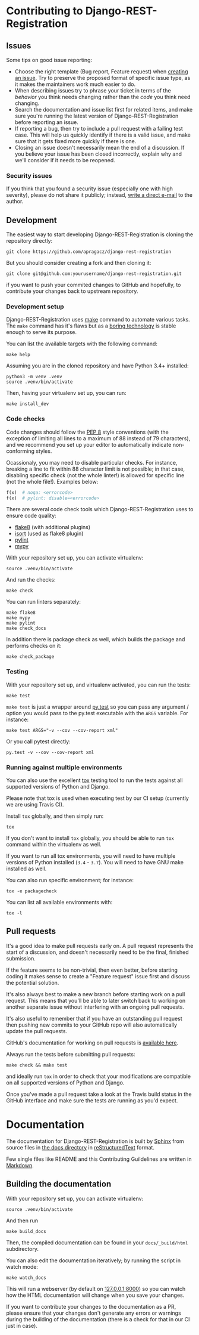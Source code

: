 # Contributing to Django-REST-Registration


## Issues

Some tips on good issue reporting:

*   Choose the right template (Bug report, Feature request) when
    [creating an issue][project-new-issue].
    Try to preserve the proposed format of specific issue type,
    as it makes the maintainers work much easier to do.
*   When describing issues try to phrase your ticket in terms of
    the *behavior* you think needs changing rather than the *code*
    you think need changing.
*   Search the documentation and issue list first for related items,
    and make sure you're running the latest version of Django-REST-Registration
    before reporting an issue.
*   If reporting a bug, then try to include a pull request
    with a failing test case. This will help us quickly identify
    if there is a valid issue, and make sure that it gets fixed more quickly
    if there is one.
*   Closing an issue doesn't necessarily mean the end of a discussion.
    If you believe your issue has been closed incorrectly, explain why
    and we'll consider if it needs to be reopened.


### Security issues

If you think that you found a security issue (especially one with
high severity), please do not share it publicly;
instead, [write a direct e-mail](mailto:apragacz@o2.pl) to the author.


## Development

The easiest way to start developing Django-REST-Registration is cloning
the repository directly:

    git clone https://github.com/apragacz/django-rest-registration

But you should consider creating a fork and then cloning it:

    git clone git@github.com:yourusername/django-rest-registration.git

if you want to push your commited changes to GitHub and hopefully,
to contribute your changes back to upstream repository.


### Development setup

Django-REST-Registration uses [make][make] command to automate various tasks.
The `make` command has it's flaws but as
a [boring technology][boring-technology] is stable enough to serve its purpose.

You can list the available targets with the following command:

    make help

Assuming you are in the cloned repository and have Python 3.4+ installed:

    python3 -m venv .venv
    source .venv/bin/activate

Then, having your virtualenv set up, you can run:

    make install_dev


### Code checks

Code changes should follow the [PEP 8][pep-8] style conventions (with the
exception of limiting all lines to a maximum of 88 instead of 79 characters),
and we recommend you set up your editor to automatically indicate
non-conforming styles.

Ocassionaly, you may need to disable particular checks. For instance,
breaking a line to fit within 88 character limit is not possible;
in that case, disabling specific check (not the whole linter!) is allowed for
specific line (not the whole file!). Examples below:

```python
f(x)  # noqa: <errorcode>
f(x)  # pylint: disable=<errorcode>
```

There are several code check tools which Django-REST-Registration uses
to ensure code quality:

*   [flake8][flake8] (with additional plugins)
*   [isort][isort] (used as flake8 plugin)
*   [pylint][pylint]
*   [mypy][mypy]


With your repository set up, you can activate virtualenv:

    source .venv/bin/activate

And run the checks:

    make check

You can run linters separately:

    make flake8
    make mypy
    make pylint
    make check_docs

In addition there is package check as well, which builds the package
and performs checks on it:

    make check_package

### Testing

With your repository set up, and virtualenv activated, you can run the tests:

    make test

`make test` is just a wrapper around [py.test][pytest] so you can pass
any argument / option you would pass to the py.test executable with
the `ARGS` variable. For instance:

    make test ARGS="-v --cov --cov-report xml"

Or you call pytest directly:

    py.test -v --cov --cov-report xml


### Running against multiple environments

You can also use the excellent [tox][tox] testing tool to run the tests
against all supported versions of Python and Django.

Please note that tox is used when executing test by our CI setup
(currently we are using Travis CI).

Install `tox` globally, and then simply run:

    tox

If you don't want to install `tox` globally, you should be able
to run `tox` command within the virtualenv as well.

If you want to run all tox environments, you will need to have multiple versions
of Python installed (`3.4` - `3.7`). You will need to have GNU make installed
as well.

You can also run specific environment; for instance:

    tox -e packagecheck

You can list all available environments with:

    tox -l


## Pull requests

It's a good idea to make pull requests early on. A pull request represents
the start of a discussion, and doesn't necessarily need to be the final,
finished submission.

If the feature seems to be non-trivial, then even better, before starting
coding it makes sense to create a "Feature request" issue first and discuss
the potential solution.

It's also always best to make a new branch before starting work on
a pull request.  This means that you'll be able to later switch back
to working on another separate issue without interfering with
an ongoing pull requests.

It's also useful to remember that if you have an outstanding pull request then
pushing new commits to your GitHub repo will also automatically update
the pull requests.

GitHub's documentation for working on pull requests
is [available here][github-pull-requests].

Always run the tests before submitting pull requests:

    make check && make test

and ideally run `tox`
in order to check that your modifications are compatible on all
supported versions of Python and Django.

Once you've made a pull request take a look at the Travis build status in the
GitHub interface and make sure the tests are running as you'd expect.


# Documentation

The documentation for Django-REST-Registration is built by [Sphinx][sphinx]
from source files in [the docs directory][project-docs-src]
in [reStructuredText][rst] format.

Few single files like README and this Contributing Guildelines are written in
[Markdown][markdown].


## Building the documentation

With your repository set up, you can activate virtualenv:

    source .venv/bin/activate

And then run

    make build_docs

Then, the compiled documentation can be found
in your `docs/_build/html` subdirectory.

You can also edit the documentation iteratively; by running the script
in watch mode:

    make watch_docs

This will run a webserver
(by default on [127.0.0.1:8000](http://127.0.0.1:8000)) so you can watch
how the HTML documentation will change when you save your changes.

If you want to contribute your changes to the documentation as a PR,
please ensure that your changes don't generate any errors or warnings during
the building of the documentation (there is a check for that in our CI
just in case).


[project-new-issue]: https://github.com/apragacz/django-rest-registration/issues/new/choose
[project-issues]: https://github.com/apragacz/django-rest-registration/issues
[project-open-issues]: https://github.com/apragacz/django-rest-registration/issues?state=open
[project-docs-src]: https://github.com/apragacz/django-rest-registration/tree/master/docs

[github-pull-requests]: https://help.github.com/articles/using-pull-requests

[pep-8]: https://www.python.org/dev/peps/pep-0008/
[tox]: https://tox.readthedocs.io/
[flake8]: http://flake8.pycqa.org/
[isort]: https://github.com/timothycrosley/isort
[pylint]: https://www.pylint.org/
[mypy]: http://mypy-lang.org/
[pytest]: https://docs.pytest.org/
[markdown]: https://daringfireball.net/projects/markdown/basics
[rst]: http://docutils.sourceforge.net/docs/user/rst/quickref.html
[sphinx]: http://www.sphinx-doc.org/
[make]: https://www.gnu.org/software/make/manual/make.html
[boring-technology]: http://boringtechnology.club/
